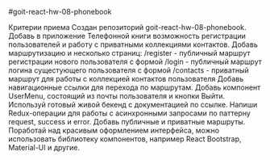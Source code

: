 #goit-react-hw-08-phonebook

Критерии приема Создан репозиторий goit-react-hw-08-phonebook. Добавь в
приложение Телефонной книги возможность регистрации пользователей и работу с
приватными коллекциями контактов. Добавь маршрутизацию и несколько страниц:
/register - публичный маршрут регистрации нового пользователя с формой /login -
публичный маршрут логина сущестующего пользователя с формой /contacts -
приватный маршрут для работы с коллекцией контактов пользователя Добавь
навигационные ссылки для перехода по маршрутам. Добавь компонент UserMenu,
состоящий из почты пользователя и кнопки Выйти. Используй готовый живой бекенд с
документацией по ссылке. Напиши Redux-операции для работы с асинхронными
запросами по паттерну request, success и error. Добавь публичные и приватные
маршруты. Поработай над красивым оформлением интерфейса, можно использовать
библиотеку компонентов, например React Bootstrap, Material-UI и другие.
